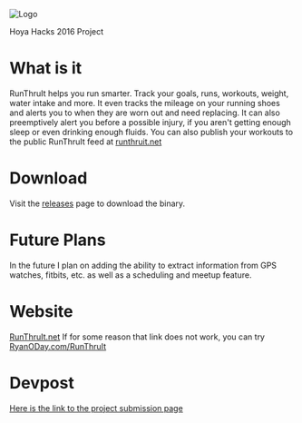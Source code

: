 ![Logo](http://i.imgur.com/pM7vCNA.png)

Hoya Hacks 2016 Project

# What is it
RunThruIt helps you run smarter. Track your goals, runs, workouts, weight, water intake and more. It even tracks the mileage on your running shoes and alerts you to when they are worn out and need replacing. It can also preemptively alert you before a possible injury, if you aren't getting enough sleep or even drinking enough fluids. You can also publish your workouts to the public RunThruIt feed at [runthruit.net](http://runthruit.net)

# Download
Visit the [releases](https://github.com/theryan722/RunThruIt/releases) page to download the binary.

# Future Plans
In the future I plan on adding the ability to extract information from GPS watches, fitbits, etc. as well as a scheduling and meetup feature.

# Website
[RunThruIt.net](http://runthruit.net)
If for some reason that link does not work, you can try [RyanODay.com/RunThruIt](http://ryanoday.com/runthruit)

# Devpost
[Here is the link to the project submission page](http://devpost.com/software/runthruit)

